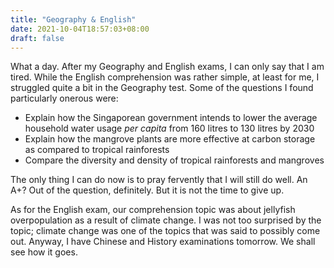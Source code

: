 ```yaml
---
title: "Geography & English"
date: 2021-10-04T18:57:03+08:00
draft: false
---
```


What a day. After my Geography and English exams, I can only say that I am tired. While the English comprehension was rather simple, at least for me, I struggled quite a bit in the Geography test. Some of the questions I found particularly onerous were:

- Explain how the Singaporean government intends to lower the average household water usage _per capita_ from 160 litres to 130 litres by 2030
- Explain how the mangrove plants are more effective at carbon storage as compared to tropical rainforests
- Compare the diversity and density of tropical rainforests and mangroves

The only thing I can do now is to pray fervently that I will still do well. An A+? Out of the question, definitely. But it is not the time to give up.

As for the English exam, our comprehension topic was about jellyfish overpopulation as a result of climate change. I was not too surprised by the topic; climate change was one of the topics that was said to possibly come out. Anyway, I have Chinese and History examinations tomorrow. We shall see how it goes.
